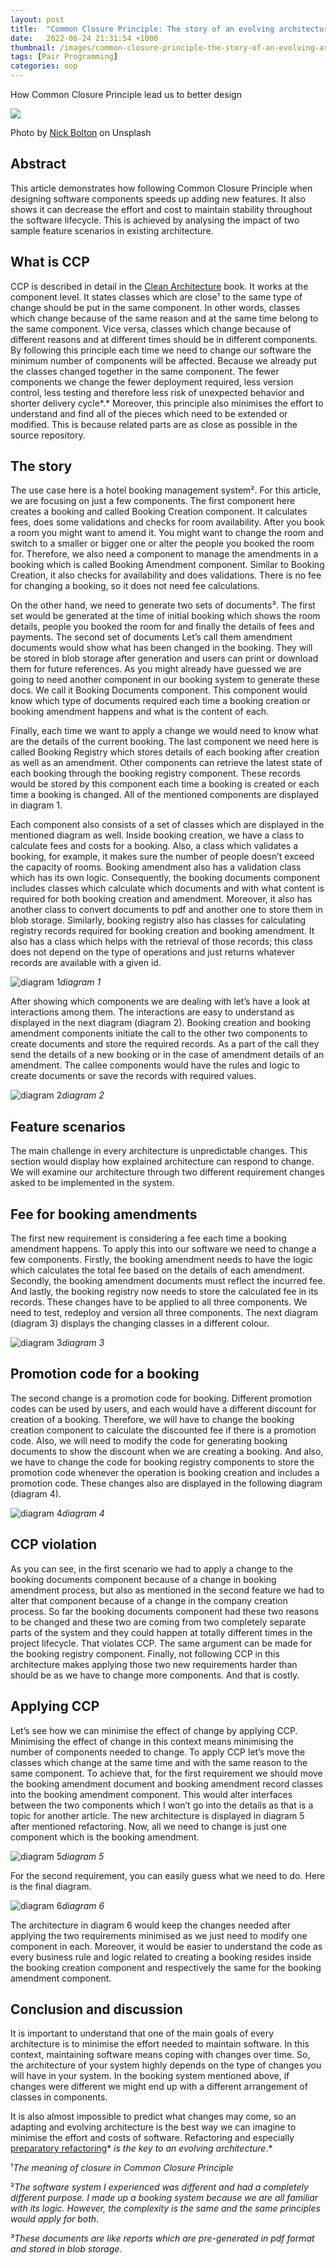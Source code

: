 ```yaml
---
layout: post
title:  "Common Closure Principle: The story of an evolving architecture"
date:   2022-06-24 21:31:54 +1000
thumbnail: /images/common-closure-principle-the-story-of-an-evolving-architecture.jpg
tags: [Pair Programming]
categories: oop
---
```

How Common Closure Principle lead us to better design

![](/images/common-closure-principle-the-story-of-an-evolving-architecture.jpg)

Photo by [Nick Bolton](https://unsplash.com/@nickrbolton) on Unsplash
## Abstract

This article demonstrates how following Common Closure Principle when designing software components speeds up adding new features. It also shows it can decrease the effort and cost to maintain stability throughout the software lifecycle. This is achieved by analysing the impact of two sample feature scenarios in existing architecture.

## What is CCP

CCP is described in detail in the [Clean Architecture](https://www.amazon.com/Clean-Architecture-Craftsmans-Software-Structure/dp/0134494164) book. It works at the component level. It states classes which are close¹ to the same type of change should be put in the same component. In other words, classes which change because of the same reason and at the same time belong to the same component. Vice versa, classes which change because of different reasons and at different times should be in different components. By following this principle each time we need to change our software the minimum number of components will be affected. Because we already put the classes changed together in the same component. The fewer components we change the fewer deployment required, less version control, less testing and therefore less risk of unexpected behavior and shorter delivery cycle*.* Moreover, this principle also minimises the effort to understand and find all of the pieces which need to be extended or modified. This is because related parts are as close as possible in the source repository.

## The story

The use case here is a hotel booking management system². For this article, we are focusing on just a few components. The first component here creates a booking and called Booking Creation component. It calculates fees, does some validations and checks for room availability. After you book a room you might want to amend it. You might want to change the room and switch to a smaller or bigger one or alter the people you booked the room for. Therefore, we also need a component to manage the amendments in a booking which is called Booking Amendment component. Similar to Booking Creation, it also checks for availability and does validations. There is no fee for changing a booking, so it does not need fee calculations.

On the other hand, we need to generate two sets of documents³. The first set would be generated at the time of initial booking which shows the room details, people you booked the room for and finally the details of fees and payments. The second set of documents Let’s call them amendment documents would show what has been changed in the booking. They will be stored in blob storage after generation and users can print or download them for future references. As you might already have guessed we are going to need another component in our booking system to generate these docs. We call it Booking Documents component. This component would know which type of documents required each time a booking creation or booking amendment happens and what is the content of each.

Finally, each time we want to apply a change we would need to know what are the details of the current booking. The last component we need here is called Booking Registry which stores details of each booking after creation as well as an amendment. Other components can retrieve the latest state of each booking through the booking registry component. These records would be stored by this component each time a booking is created or each time a booking is changed. All of the mentioned components are displayed in diagram 1.

Each component also consists of a set of classes which are displayed in the mentioned diagram as well. Inside booking creation, we have a class to calculate fees and costs for a booking. Also, a class which validates a booking, for example, it makes sure the number of people doesn’t exceed the capacity of rooms. Booking amendment also has a validation class which has its own logic. Consequently, the booking documents component includes classes which calculate which documents and with what content is required for both booking creation and amendment. Moreover, it also has another class to convert documents to pdf and another one to store them in blob storage. Similarly, booking registry also has classes for calculating registry records required for booking creation and booking amendment. It also has a class which helps with the retrieval of those records; this class does not depend on the type of operations and just returns whatever records are available with a given id.

![diagram 1](https://cdn-images-1.medium.com/max/2000/1*9Yw3GMsUC4a96uNB1BIWzw.jpeg)*diagram 1*

After showing which components we are dealing with let’s have a look at interactions among them. The interactions are easy to understand as displayed in the next diagram (diagram 2). Booking creation and booking amendment components initiate the call to the other two components to create documents and store the required records. As a part of the call they send the details of a new booking or in the case of amendment details of an amendment. The callee components would have the rules and logic to create documents or save the records with required values.

![diagram 2](https://cdn-images-1.medium.com/max/2000/1*bosKSaLRr5c3-a4d8wtHRw.jpeg)*diagram 2*

## Feature scenarios

The main challenge in every architecture is unpredictable changes. This section would display how explained architecture can respond to change. We will examine our architecture through two different requirement changes asked to be implemented in the system.

## Fee for booking amendments

The first new requirement is considering a fee each time a booking amendment happens. To apply this into our software we need to change a few components. Firstly, the booking amendment needs to have the logic which calculates the total fee based on the details of each amendment. Secondly, the booking amendment documents must reflect the incurred fee. And lastly, the booking registry now needs to store the calculated fee in its records. These changes have to be applied to all three components. We need to test, redeploy and version all three components. The next diagram (diagram 3) displays the changing classes in a different colour.

![diagram 3](https://cdn-images-1.medium.com/max/2000/1*zJ1OYtfw634X0izu-1B2Bw.jpeg)*diagram 3*

## Promotion code for a booking

The second change is a promotion code for booking. Different promotion codes can be used by users, and each would have a different discount for creation of a booking. Therefore, we will have to change the booking creation component to calculate the discounted fee if there is a promotion code. Also, we will need to modify the code for generating booking documents to show the discount when we are creating a booking. And also, we have to change the code for booking registry components to store the promotion code whenever the operation is booking creation and includes a promotion code. These changes also are displayed in the following diagram (diagram 4).

![diagram 4](https://cdn-images-1.medium.com/max/2000/1*6DjhWYO9PG9qgbKg9oBnEQ.jpeg)*diagram 4*

## CCP violation

As you can see, in the first scenario we had to apply a change to the booking documents component because of a change in booking amendment process, but also as mentioned in the second feature we had to alter that component because of a change in the company creation process. So far the booking documents component had these two reasons to be changed and these two are coming from two completely separate parts of the system and they could happen at totally different times in the project lifecycle. That violates CCP. The same argument can be made for the booking registry component. Finally, not following CCP in this architecture makes applying those two new requirements harder than should be as we have to change more components. And that is costly.

## Applying CCP

Let’s see how we can minimise the effect of change by applying CCP. Minimising the effect of change in this context means minimising the number of components needed to change. To apply CCP let’s move the classes which change at the same time and with the same reason to the same component. To achieve that, for the first requirement we should move the booking amendment document and booking amendment record classes into the booking amendment component. This would alter interfaces between the two components which I won’t go into the details as that is a topic for another article. The new architecture is displayed in diagram 5 after mentioned refactoring. Now, all we need to change is just one component which is the booking amendment.

![diagram 5](https://cdn-images-1.medium.com/max/2000/1*pbgh_p69cNZ35-yps8PNfA.jpeg)*diagram 5*

For the second requirement, you can easily guess what we need to do. Here is the final diagram.

![diagram 6](https://cdn-images-1.medium.com/max/2000/1*q1bGmvFb7pC64wWQ3MArFQ.jpeg)*diagram 6*

The architecture in diagram 6 would keep the changes needed after applying the two requirements minimised as we just need to modify one component in each. Moreover, it would be easier to understand the code as every business rule and logic related to creating a booking resides inside the booking creation component and respectively the same for the booking amendment component.

## Conclusion and discussion

It is important to understand that one of the main goals of every architecture is to minimise the effort needed to maintain software. In this context, maintaining software means coping with changes over time. So, the architecture of your system highly depends on the type of changes you will have in your system. In the booking system mentioned above, if changes were different we might end up with a different arrangement of classes in components.

It is also almost impossible to predict what changes may come, so an adapting and evolving architecture is the best way we can imagine to minimise the effort and costs of software. Refactoring and especially [preparatory refactoring](https://martinfowler.com/articles/preparatory-refactoring-example.html)* *is the key to an evolving architecture*.*

¹*The meaning of closure in Common Closure Principle*

²*The software system I experienced was different and had a completely different purpose. I made up a booking system because we are all familiar with its logic. However, the complexity is the same and the same principles would apply for both*.

³*These documents are like reports which are pre-generated in pdf format and stored in blob storage.*
